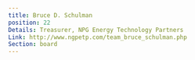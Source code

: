 ```yaml
---
title: Bruce D. Schulman
position: 22
Details: Treasurer, NPG Energy Technology Partners
Link: http://www.ngpetp.com/team_bruce_schulman.php
Section: board
---
```


